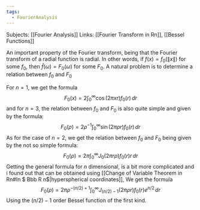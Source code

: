 ```yaml
---
tags:
  - FourierAnalysis
---
```

Subjects: [[Fourier Analysis]]
Links: [[Fourier Transform in Rn]], [[Bessel Functions]]

An important property of the Fourier transform, being that the Fourier transform of a radial function is radial. In other words, if $f(x) = f_0(\|x\|)$ for some $f_0$, then $\hat f(\omega) = F_0(\omega)$ for some $F_0$. A natural problem is to determine a relation between $f_0$ and $F_0$

For $n = 1$,  we get the formula $$F_0(x) = 2 \int_0^\infty \cos(2\pi x r) f_0
(r)\, dr$$
and for $n = 3$, the relation between $f_0$ and $F_0$ is also quite simple and given by the formula: $$F_0(\rho) = 2\rho^{-1} \int_0^\infty \sin(2\pi \rho r)f_0(r)\, dr $$
As for the case of $n = 2$, we get the relation between $f_0$ and $F_0$ being given by the not so simple formula: $$F_0(\rho) = 2\pi \int_0^\infty J_0(2\pi r\rho)f_0(r)r\, dr$$
Getting the general formula for $n$ dimensional, is a bit more complicated and i found out that can be obtained using [[Change of Variable Theorem in Rn#In $ Bbb R n$|hyperspherical coordinates]], We get the formula $$F_0 (\rho) = 2\pi \rho^{-(n/2)+1} \int_0^\infty J_{(n/2)-1}(2\pi \rho r) f_0(r) e^{n/2}\, dr $$
Using the $(n/2)-1$ order Bessel function of the first kind.
